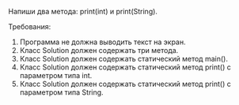 
Напиши два метода: print(int) и print(String).


Требования:
1.	Программа не должна выводить текст на экран.
2.	Класс Solution должен содержать три метода.
3.	Класс Solution должен содержать статический метод main().
4.	Класс Solution должен содержать статический метод print() с параметром типа int.
5.	Класс Solution должен содержать статический метод print() с параметром типа String.



